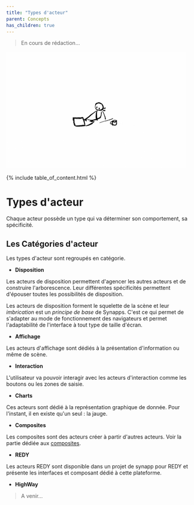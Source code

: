 ```yaml
---
title: "Types d'acteur"
parent: Concepts
has_children: true
---
```


> En cours de rédaction...

![SynApps](../../assets/under-progress.gif)

{% include table_of_content.html %}

# Types d'acteur

Chaque acteur possède un type qui va déterminer son comportement, sa spécificité.

## Les Catégories d'acteur

Les types d'acteur sont regroupés en catégorie.

- **Disposition**

Les acteurs de disposition permettent d'agencer les autres acteurs et de construire l'arborescence.
Leur différentes spécificités permettent d'épouser toutes les possibilités de disposition.

Les acteurs de disposition forment le squelette de la scène et leur *imbrication* est un *principe de base* de Synapps. C'est ce qui permet de s'adapter au mode de fonctionnement des navigateurs et permet l'adaptabilité de l'interface à tout type de taille d'écran.

- **Affichage**

Les acteurs d'affichage sont dédiés à la présentation d'information ou même de scène.

- **Interaction**

L'utilisateur va pouvoir interagir  avec les acteurs d'interaction comme les boutons ou les zones de saisie.

- **Charts**

Ces acteurs sont dédié à la représentation graphique de donnée. Pour l'instant, il en existe qu'un seul : la jauge.

- **Composites**

Les composites sont des acteurs créer à partir d'autres acteurs. Voir la partie dédiée aux [composites](./composite.md).

- **REDY**

Les acteurs REDY sont disponible dans un projet de synapp pour REDY et présente les interfaces et composant dédié à cette plateforme.

- **HighWay**

> A venir...
